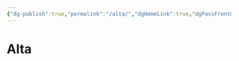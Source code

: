 ```yaml
---
{"dg-publish":true,"permalink":"/alta/","dgHomeLink":true,"dgPassFrontmatter":false}
---
```



# Alta
